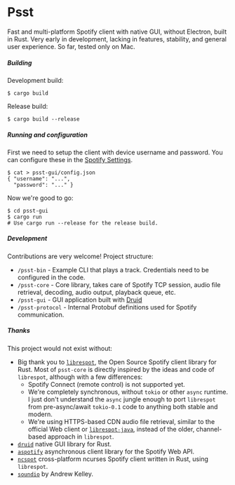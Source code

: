 # Psst

Fast and multi-platform Spotify client with native GUI, without Electron, built in Rust. Very early in development, lacking in features, stability, and general user experience. So far, tested only on Mac.

##### Building

Development build:
```
$ cargo build
```

Release build:
```
$ cargo build --release
```

##### Running and configuration

First we need to setup the client with device username and password.  You can configure these in the [Spotify Settings](https://www.spotify.com/cz/account/set-device-password). 
```
$ cat > psst-gui/config.json
{ "username": "...",
  "password": "..." } 
```

Now we're good to go:
```
$ cd psst-gui
$ cargo run
# Use cargo run --release for the release build.
```

##### Development

Contributions are very welcome! Project structure:

- `/psst-bin` - Example CLI that plays a track.  Credentials need to be configured in the code.
- `/psst-core` - Core library, takes care of Spotify TCP session, audio file retrieval, decoding, audio output, playback queue, etc.
- `/psst-gui` - GUI application built with [Druid](https://github.com/linebender/druid)
- `/psst-protocol` - Internal Protobuf definitions used for Spotify communication.

##### Thanks

This project would not exist without:

- Big thank you to [`librespot`](https://github.com/librespot-org/librespot), the Open Source Spotify client library for Rust.  Most of `psst-core` is directly inspired by the ideas and code of `librespot`, although with a few differences:
    - Spotify Connect (remote control) is not supported yet.
    - We're completely synchronous, without `tokio` or other `async` runtime.  I just don't understand the `async` jungle enough to port `librespot` from pre-async/await `tokio-0.1` code to anything both stable and modern.
    - We're using HTTPS-based CDN audio file retrieval, similar to the official Web client or [`librespot-java`](https://github.com/librespot-org/librespot-java), instead of the older, channel-based approach in `librespot`.
- [`druid`](https://github.com/linebender/druid) native GUI library for Rust.
- [`aspotify`](https://github.com/KaiJewson/aspotify) asynchronous client library for the Spotify Web API.
- [`ncspot`](https://github.com/hrkfdn/ncspot) cross-platform ncurses Spotify client written in Rust, using `librespot`.
- [`soundio`](http://libsound.io) by Andrew Kelley.
